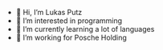 - 👋 Hi, I’m Lukas Putz 
- 👀 I’m interested in programming
- 🌱 I’m currently learning a lot of languages
- 💞️ I’m working for Posche Holding

<!---
lukas-putz/lukas-putz is a ✨ special ✨ repository because its `README.md` (this file) appears on your GitHub profile.
You can click the Preview link to take a look at your changes.
--->
